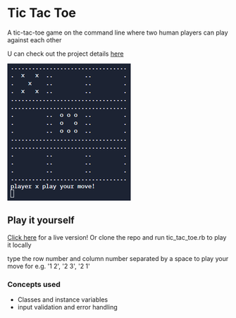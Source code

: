 # Tic Tac Toe
A tic-tac-toe game on the command line where two human players can play against each other

U can check out the project details [here](https://www.theodinproject.com/lessons/ruby-tic-tac-toe-manager)

<img src='./demo_pic.png'>

## Play it yourself
[Click here](https://replit.com/@SankalpGawali/tictactoe) for a live version!
Or clone the repo and run tic_tac_toe.rb to play it locally

type the row number and column number separated by a space to play your move
for e.g. '1 2', '2 3', '2 1'

### Concepts used
- Classes and instance variables
- input validation and error handling
